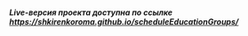 ##### Live-версия проекта доступна по ссылке https://shkirenkoroma.github.io/scheduleEducationGroups/
